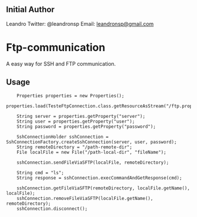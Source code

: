 Initial Author
--------------
Leandro
Twitter: @leandronsp
Email: leandronsp@gmail.com

Ftp-communication
===============

A easy way for SSH and FTP communication.


Usage
-----

		Properties properties = new Properties();
		properties.load(TesteFtpConnection.class.getResourceAsStream("/ftp.properties"));

		String server = properties.getProperty("server");
		String user = properties.getProperty("user");
		String password = properties.getProperty("password");

		SshConnectionHolder sshConnection = SshConnectionFactory.createSshConnection(server, user, password);
		String remoteDirectory = "/path-remote-dir";
		File localFile = new File("/path-local-dir", "fileName");

        sshConnection.sendFileViaSFTP(localFile, remoteDirectory);

        String cmd = "ls";
        String response = sshConnection.execCommandAndGetResponse(cmd);
        
        sshConnection.getFileViaSFTP(remoteDirectory, localFile.getName(), localFile);
        sshConnection.removeFileViaSFTP(localFile.getName(), remoteDirectory);
        sshConnection.disconnect();

